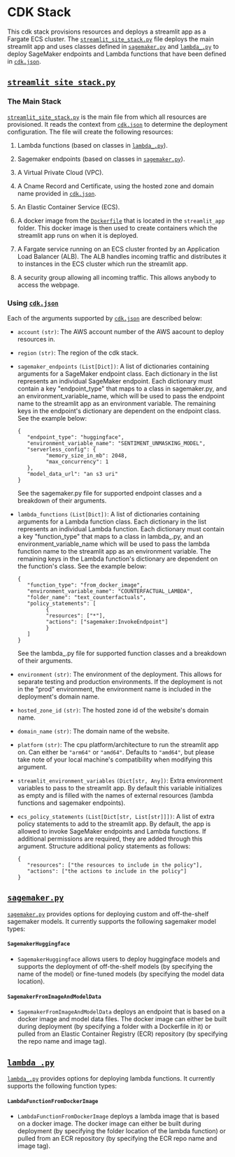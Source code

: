 # CDK Stack

This cdk stack provisions resources and deploys a streamlit app as a
Fargate ECS cluster. The [`streamlit_site_stack.py`](streamlit_site_stack.py)
file deploys the main streamlit app and uses classes defined in
[`sagemaker.py`](sagemaker.py) and [`lambda_.py`](lambda_.py) to deploy
SageMaker endpoints and Lambda functions that have been defined in
[`cdk.json`](../cdk.json).

## [`streamlit_site_stack.py`](streamlit_site_stack.py)

### The Main Stack

[`streamlit_site_stack.py`](streamlit_site_stack.py) is the main file
from which all resources are provisioned. It reads the context from
[`cdk.json`](../cdk.json) to determine the deployment configuration.
The file will create the following resources:

1. Lambda functions (based on classes in [`lambda_.py`](lambda_.py)).

2. Sagemaker endpoints (based on classes in
   [`sagemaker.py`](sagemaker.py)).

3. A Virtual Private Cloud (VPC).

4. A Cname Record and Certificate, using the hosted zone and domain
   name provided in [`cdk.json`](../cdk.json).

5. An Elastic Container Service (ECS).

6. A docker image from the [`Dockerfile`](../streamlit_app/Dockerfile)
   that is located in the `streamlit_app` folder. This docker image is
   then used to create containers which the streamlit app runs on when
   it is deployed.

7. A Fargate service running on an ECS cluster fronted by an
   Application Load Balancer (ALB). The ALB handles incoming traffic
   and distributes it to instances in the ECS cluster which run the
   streamlit app.

8. A security group allowing all incoming traffic. This allows anybody
   to access the webpage.

### Using [`cdk.json`](../cdk.json)

Each of the arguments supported by [`cdk.json`](../cdk.json) are
described below:

 - `account` `(str)`: The AWS account number of the AWS aacount to
deploy resources in.

 - `region` `(str)`: The region of the cdk stack.

 - `sagemaker_endpoints` `(List[Dict])`: A list of dictionaries
   containing arguments for a SageMaker endpoint class. Each
   dictionary in the list represents an individual SageMaker 
   endpoint. Each dictionary must contain a key "endpoint_type"
   that maps to a class in sagemaker.py, and an
   environment_variable_name, which will be used to pass the
   endpoint name to the streamlit app as an environment variable.
   The remaining keys in the endpoint's dictionary are dependent
   on the endpoint class. See the example below:
   ```
   {
      "endpoint_type": "huggingface",
      "environment_variable_name": "SENTIMENT_UNMASKING_MODEL",
      "serverless_config": {
            "memory_size_in_mb": 2048,
            "max_concurrency": 1
      },
      "model_data_url": "an s3 uri"
   }
   ```
   See the sagemaker.py file for supported endpoint classes and
   a breakdown of their arguments.

 - `lambda_functions` `(List[Dict])`: A list of dictionaries
   containing arguments for a Lambda function class. Each
   dictionary in the list represents an individual Lambda
   function. Each dictionary must contain a key "function_type"
   that maps to a class in lambda_.py, and an
   environment_variable_name which will be used to pass the
   lambda function name to the streamlit app as an environment
   variable. The remaining keys in the Lambda function's
   dictionary are dependent on the function's class. See the
   example below:
   ```
   {
      "function_type": "from_docker_image",
      "environment_variable_name": "COUNTERFACTUAL_LAMBDA",
      "folder_name": "text_counterfactuals",
      "policy_statements": [
            {
            "resources": ["*"],
            "actions": ["sagemaker:InvokeEndpoint"]
            }
      ]
   }
   ```
   See the lambda_.py file for supported function classes and a
   breakdown of their arguments.

 - `environment` `(str)`: The environment of the deployment. This
   allows for separate testing and production environments. If the
   deployment is not in the "prod" environment, the environment
name is included in the deployment's domain name.

 - `hosted_zone_id` `(str)`: The hosted zone id of the website's
   domain name.

 - `domain_name` `(str)`: The domain name of the website.

 - `platform` `(str)`: The cpu platform/architecture to run the
   streamlit app on. Can either be `"arm64"` or `"amd64"`. Defaults to
   `"amd64"`, but please take note of your local machine's
   compatibility when modifying this argument.

 - `streamlit_environment_variables` `(Dict[str, Any])`: Extra
   environment variables to pass to the streamlit app. By default
   this variable initializes as empty and is filled with the names
   of external resources (lambda functions and sagemaker
   endpoints).

 - `ecs_policy_statements` `(List[Dict[str, List[str]]])`: A list of
   extra policy statements to add to the streamlit app. By
   default, the app is allowed to invoke SageMaker endpoints and
   Lambda functions. If additional permissions are required, they
   are added through this argument. Structure additional policy
   statements as follows:

   ```
   {
      "resources": ["the resources to include in the policy"],
      "actions": ["the actions to include in the policy"]
   }
   ```


## [`sagemaker.py`](sagemaker.py)

[`sagemaker.py`](sagemaker.py) provides options for deploying custom
and off-the-shelf sagemaker models. It currently supports the following
sagemaker model types:

#### `SagemakerHuggingface`
- `SagemakerHuggingface` allows users to deploy huggingface models
  and supports the deployment of off-the-shelf models (by specifying
  the name of the model) or fine-tuned models (by specifying the model
  data location).

#### `SagemakerFromImageAndModelData`
- `SagemakerFromImageAndModelData` deploys an endpoint that is based on
  a docker image and model data files. The docker image can either be
  built during deployment (by specifying a folder with a Dockerfile in
  it) or pulled from an Elastic Container Registry (ECR) repository (by
  specifying the repo name and image tag).

## [`lambda_.py`](lambda_.py)

[`lambda_.py`](lambda_.py) provides options for deploying lambda
functions. It currently supports the following function types:

#### `LambdaFunctionFromDockerImage`
- `LambdaFunctionFromDockerImage` deploys a lambda image that is based
  on a docker image. The docker image can either be built during
  deployment (by specifying the folder location of the lambda function)
  or pulled from an ECR repository (by specifying the ECR repo name and
  image tag).